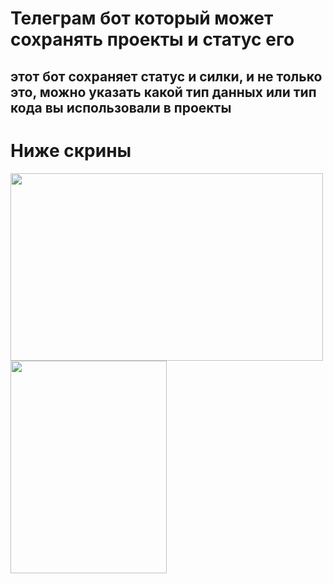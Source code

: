 # **Телеграм бот** который может **сохранять проекты и статус его**
## этот бот **сохраняет статус** и **силки**, и не только это, можно указать какой тип данных или тип кода вы использовали в проекты
# Ниже скрины
<img src="https://github.com/Frozn11/progect/blob/main/Lesons/images/Discord_6NkYeqQNQw2.png" width="500" height="300" /> <img src="https://github.com/Frozn11/progect/blob/main/Lesons/images/Telegram_HaNFdiY6Qf.png" width="250" height="340" />
